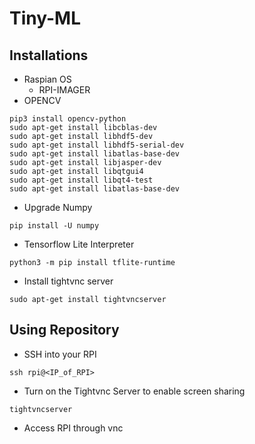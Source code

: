 # Tiny-ML

## Installations
- Raspian OS
    - RPI-IMAGER
- OPENCV
```
pip3 install opencv-python
sudo apt-get install libcblas-dev
sudo apt-get install libhdf5-dev
sudo apt-get install libhdf5-serial-dev
sudo apt-get install libatlas-base-dev
sudo apt-get install libjasper-dev
sudo apt-get install libqtgui4
sudo apt-get install libqt4-test
sudo apt-get install libatlas-base-dev
```
- Upgrade Numpy
```
pip install -U numpy
```
- Tensorflow Lite Interpreter
```
python3 -m pip install tflite-runtime
```
- Install tightvnc server
```
sudo apt-get install tightvncserver
```
## Using Repository
- SSH into your RPI
```
ssh rpi@<IP_of_RPI>
```
- Turn on the Tightvnc Server to enable screen sharing
```
tightvncserver
```
- Access RPI through vnc
